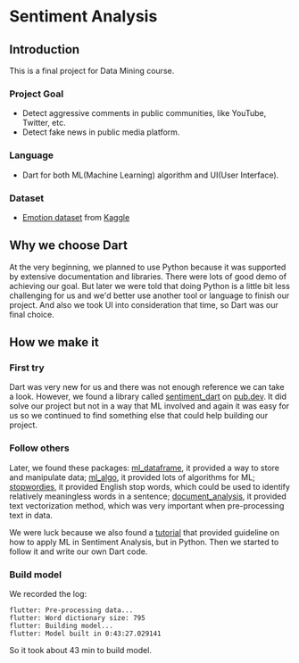 # Sentiment Analysis

## Introduction

This is a final project for Data Mining course.

### Project Goal
- Detect aggressive comments in public communities, like YouTube, Twitter, etc.
- Detect fake news in public media platform.

### Language
- Dart for both ML(Machine Learning) algorithm and UI(User Interface).

### Dataset
- [Emotion dataset](https://www.kaggle.com/datasets/abdallahwagih/emotion-dataset) from [Kaggle](https://www.kaggle.com/)

## Why we choose Dart

At the very beginning, we planned to use Python because it was supported by extensive documentation and libraries. There were lots of good demo of achieving our goal.
But later we were told that doing Python is a little bit less challenging for us and we'd better use another tool or language to finish our project.
And also we took UI into consideration that time, so Dart was our final choice.

## How we make it

### First try
Dart was very new for us and there was not enough reference we can take a look. However, we found a library called [sentiment_dart](https://pub.dev/packages/sentiment_dart) on [pub.dev](https://pub.dev/packages). It did solve our project but not in a way that ML involved and again it was easy for us so we continued to find something else that could help building our project.

### Follow others
Later, we found these packages: [ml_dataframe](https://pub.dev/packages/ml_dataframe), it provided a way to store and manipulate data; [ml_algo](https://pub.dev/packages/ml_algo), it provided lots of algorithms for ML; [stopwordies](https://pub.dev/packages/stopwordies), it provided English stop words, which could be used to identify relatively meaningless words in a sentence; [document_analysis](https://pub.dev/packages/document_analysis), it provided text vectorization method, which was very important when pre-processing text in data.

We were luck because we also found a [tutorial](https://www.kaggle.com/code/ashokkumarpalivela/sentiment-analysis-with-machine-learning/notebook) that provided guideline on how to apply ML in Sentiment Analysis, but in Python.
Then we started to follow it and write our own Dart code.

### Build model
We recorded the log:
```
flutter: Pre-processing data...
flutter: Word dictionary size: 795
flutter: Building model...
flutter: Model built in 0:43:27.029141
```
So it took about 43 min to build model.
